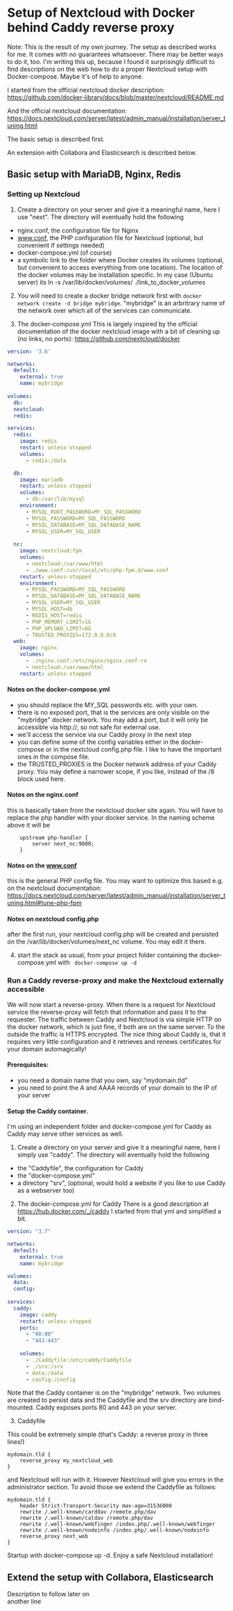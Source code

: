 # Setup of Nextcloud with Docker behind Caddy reverse proxy

Note: This is the result of my own journey. The setup as described works for me. It comes with no guarantees whatsoever. There may be better ways to do it, too.
I'm writing this up, because I found it surprisingly difficult to find descriptions on the web how to do a proper Nextcloud setup with Docker-compose. Maybe it's of help to anyone.

I started from the official nextcloud docker description: https://github.com/docker-library/docs/blob/master/nextcloud/README.md

And the official nextcloud documentation: https://docs.nextcloud.com/server/latest/admin_manual/installation/server_tuning.html

The basic setup is described first. 

An extension with Collabora and Elasticsearch is described below.
 
## Basic setup with MariaDB, Nginx, Redis

### Setting up Nextcloud
1) Create a directory on your server and give it a meaningful name, here I use "next".
The directory will eventually hold the following
- nginx.conf, the configuration file for Nginx
- www.conf,  the PHP configuration file for Nextcloud (optional, but convenient if settings needed)
- docker-compose.yml (of course)
- a symbolic link to the folder where Docker creates its volumes (optional, but convenient to access everything from one location). The location of the docker volumes may be installation specific. In my case (Ubuntu server) its  ln -s /var/lib/docker/volumes/ ./link_to_docker_volumes 

2) You will need to create a docker bridge network first with ```docker network create -d bridge mybridge```. "mybridge" is an arbritrary name of the network over which all of the services can communicate.

3) The docker-compose.yml
This is largely inspired by the official documentation of the docker nextcloud image with a bit of cleaning up (no links, no ports): https://github.com/nextcloud/docker

```yaml
version: '3.6'

networks:
  default:
    external: true
    name: mybridge
    
volumes:
  db:
  nextcloud:
  redis:

services:
  redis:
    image: redis
    restart: unless-stopped
    volumes:
      - redis:/data

  db:
    image: mariadb
    restart: unless-stopped
    volumes:
      - db:/var/lib/mysql
    environment:
      - MYSQL_ROOT_PASSWORD=MY_SQL_PASSWORD
      - MYSQL_PASSWORD=MY_SQL_PASSWORD
      - MYSQL_DATABASE=MY_SQL_DATABASE_NAME
      - MYSQL_USER=MY_SQL_USER
      
  nc:
    image: nextcloud:fpm
    volumes:
      - nextcloud:/var/www/html
      - ./www.conf:/usr/local/etc/php-fpm.d/www.conf
    restart: unless-stopped
    environment:
      - MYSQL_PASSWORD=MY_SQL_PASSWORD
      - MYSQL_DATABASE=MY_SQL_DATABASE_NAME
      - MYSQL_USER=MY_SQL_USER
      - MYSQL_HOST=db
      - REDIS_HOST=redis
      - PHP_MEMORY_LIMIT=1G
      - PHP_UPLOAD_LIMIT=8G
      - TRUSTED_PROXIES=172.0.0.0/8
  web:
    image: nginx
    volumes:
      - ./nginx.conf:/etc/nginx/nginx.conf:ro
      - nextcloud:/var/www/html
    restart: unless-stopped  
```
#### Notes on the docker-compose.yml
- you should replace the MY_SQL passwords etc. with your own.
- there is no exposed port, that is the services are only visible on the "mybridge" docker network. You may add a port, but it will only be accessible via http://, so not safe for external use.
- we'll access the service via our Caddy proxy in the next step
- you can define some of the config variables either in the docker-compose or in the nextcloud config.php file. I like to have the important ones in the compose file.
- the TRUSTED_PROXIES is the Docker network address of your Caddy proxy. You may define a narrower scope, if you like, instead of the /8 block used here.

#### Notes on the nginx.conf
this is basically taken from the nextcloud docker site again. You will have to replace the php handler with your docker service. In the naming scheme above it will be
```
    upstream php-handler {
        server next_nc:9000;
    }
```



#### Notes on the www.conf
this is the general PHP config file. You may want to optimize this based e.g. on the nextcloud documentation: https://docs.nextcloud.com/server/latest/admin_manual/installation/server_tuning.html#tune-php-fpm

#### Notes on nextcloud config.php
after the first run, your nextcloud config.php will be created and persisted on the /var/lib/docker/volumes/next_nc volume. You may edit it there.

4) start the stack 
as usual, from your project folder containing the docker-compose.yml with ``` docker-compose up -d```


### Run a Caddy reverse-proxy and make the Nextcloud externally accessible
We will now start a reverse-proxy. When there is a request for Nextcloud service the reverse-proxy will fetch that information and pass it to the requester. The traffic between Caddy and Nextcloud is via simple HTTP on the docker network, which is just fine, if both are on the same server. To the outside the traffic is HTTPS encrypted. 
The nice thing about Caddy is, that it requires very little configuration and it retrieves and renews certificates for your domain automagically!

#### Prerequisites:
- you need a domain name that you own, say "mydomain.tld" 
- you need to point the A and AAAA records of your domain to the IP of your server

#### Setup the Caddy container.

I'm using an independent folder and docker-compose.yml for Caddy as Caddy may serve other services as well.

1) Create a directory on your server and give it a meaningful name, here I simply use "caddy".
The directory will eventually hold the following
- the "Caddyfile", the configuration for Caddy
- the "docker-compose.yml"
- a directory "srv", (optional, would hold a website if you like to use Caddy as a webserver too)

2) The docker-compose.yml for Caddy
There is a good description at https://hub.docker.com/_/caddy
I started from that yml and simplified a bit.

```yaml
version: "3.7"

networks:
  default:
    external: true
    name: mybridge

volumes:
  data:
  config:
  
services:
  caddy:
    image: caddy
    restart: unless-stopped
    ports:
      - "80:80"
      - "443:443"
   
    volumes:
      - ./Caddyfile:/etc/caddy/Caddyfile
      - ./srv:/srv
      - data:/data
      - config:/config
```
Note that the Caddy container is on the "mybridge" network. Two volumes are created to persist data and the Caddyfile and the srv directory are bind-mounted.
Caddy exposes ports 80 and 443 on your server.

3) Caddyfile

This could be extremely simple (that's Caddy: a reverse proxy in three lines!)
```
mydomain.tld {
    reverse_proxy my_nextcloud_web
}
```
and Nextcloud will run with it. However Nextcloud will give you errors in the administrator section. To avoid those we extend the Caddyfile as follows:

```
mydomain.tld {
	header Strict-Transport-Security max-age=31536000
	rewrite /.well-known/carddav /remote.php/dav
	rewrite /.well-known/caldav /remote.php/dav
    rewrite /.well-known/webfinger /index.php/.well-known/webfinger
    rewrite /.well-known/nodeinfo /index.php/.well-known/nodeinfo
    reverse_proxy next_web
}
```

Startup with docker-compose up -d. 
Enjoy a safe Nextcloud installation!


## Extend the setup with Collabora, Elasticsearch
 
Description to follow   later  on  
another line  